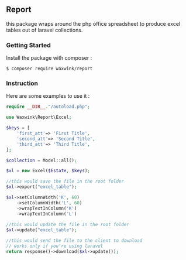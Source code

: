 ## Report

this package wraps around the php office spreadsheet to produce excel tables out of laravel collections.

### Getting Started
Install the package with composer :
```
$ composer require waxwink/report
```

### Instruction
Here are some examples to use it :

```php
require __DIR__."/autoload.php";

use Waxwink\Report\Excel;

$keys = [
    'first_att'=> 'First Title',
    'second_att'=> 'Second Title',
    'third_att'=> 'Third Title',
];

$collection = Model::all();

$xl = new Excel($Estate, $keys);

//this would save the file in the root folder
$xl->export("excel_table");

$xl->setColumnWidth('K', 60)
    ->setColumnWidth('L', 60)
    ->wrapTextInColumn('K')
    ->wrapTextInColumn('L')
    
//this would update the file in the root folder 
$xl->update("excel_table");

//this would send the file to the client to download
// works only if you're using laravel
return response()->download($xl->update());

```
